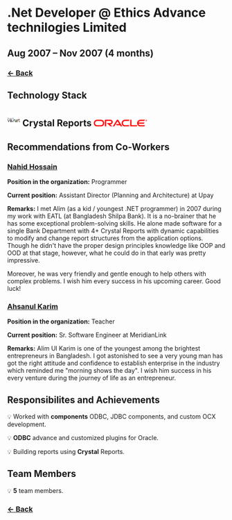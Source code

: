 # .Net Developer @ Ethics Advance technilogies Limited

## Aug 2007 – Nov 2007 (4 months)

### [← Back](../alim-ul-karim-profile.md)

## Technology Stack

## <img height="30" src="img/vb%20dot%20net.png" alt="vb.net"> Crystal Reports <img height="30" src="img/oracle.png" alt="oracle">

## Recommendations from Co-Workers

### [Nahid Hossain](https://www.linkedin.com/in/nahossain?lipi=urn%3Ali%3Apage%3Ad_flagship3_profile_view_base_recommendations_details%3BO9CCIqdYQ%2B%2BEDJ882sN3%2FA%3D%3D)

__Position in the organization:__ Programmer

__Current position:__ Assistant Director (Planning and Architecture) at Upay

__Remarks:__ I met Alim (as a kid / youngest .NET programmer) in 2007 during my work with EATL (at Bangladesh Shilpa Bank). It is a no-brainer that he has some exceptional problem-solving skills. He alone made software for a single Bank Department with 4+ Crystal Reports with dynamic capabilities to modify and change report structures from the application options. Though he didn't have the proper design principles knowledge like OOP and OOD at that stage, however, what he could do in that early was pretty impressive.

Moreover, he was very friendly and gentle enough to help others with complex problems. I wish him every success in his upcoming career. Good luck!

### [Ahsanul Karim](https://www.linkedin.com/in/karimahsanul?lipi=urn%3Ali%3Apage%3Ad_flagship3_profile_view_base_recommendations_details%3BO9CCIqdYQ%2B%2BEDJ882sN3%2FA%3D%3D)

__Position in the organization:__ Teacher

__Current position:__ Sr. Software Engineer at MeridianLink

__Remarks:__ Alim Ul Karim is one of the youngest among the brightest entrepreneurs in Bangladesh. I got astonished to see a very young man has got the right attitude and confidence to establish enterprise in the industry which reminded me "morning shows the day". I wish him success in his every venture during the journey of life as an entrepreneur.

## Responsibilites and Achievements

💡 Worked with __components__ ODBC, JDBC components, and custom OCX development.

💡 __ODBC__ advance and customized plugins for Oracle.

💡 Building reports using __Crystal__ Reports.

## Team Members

💡 __5__ team members.

### [← Back](../alim-ul-karim-profile.md)
